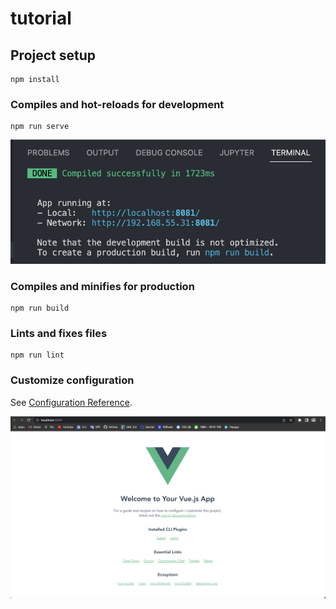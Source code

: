# tutorial

## Project setup
```
npm install
```

### Compiles and hot-reloads for development
```
npm run serve
```
<img src = ./vt.png>

### Compiles and minifies for production
```
npm run build
```

### Lints and fixes files
```
npm run lint
```

### Customize configuration
See [Configuration Reference](https://cli.vuejs.org/config/).

<img src = ./vue.png>
